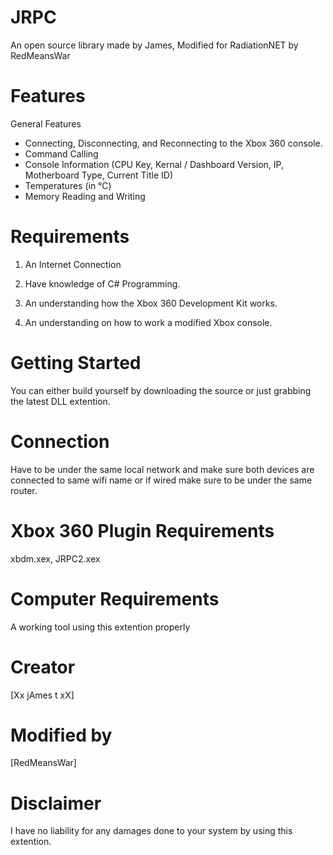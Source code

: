 # JRPC
An open source library made by James, Modified for RadiationNET by RedMeansWar

# Features
General Features
- Connecting, Disconnecting, and Reconnecting to the Xbox 360 console.
- Command Calling
- Console Information (CPU Key, Kernal / Dashboard Version, IP, Motherboard Type, Current Title ID)
- Temperatures (in °C)
- Memory Reading and Writing

# Requirements
1. An Internet Connection

2. Have knowledge of C# Programming.

3. An understanding how the Xbox 360 Development Kit works.

4. An understanding on how to work a modified Xbox console.

# Getting Started
You can either build yourself by downloading the source or just grabbing the latest DLL extention.

# Connection
Have to be under the same local network and make sure both devices are connected to same wifi name or if wired make sure to be under the same router.

# Xbox 360 Plugin Requirements
xbdm.xex, JRPC2.xex

# Computer Requirements
A working tool using this extention properly

# Creator
[Xx jAmes t xX]

# Modified by
[RedMeansWar]

# Disclaimer
I have no liability for any damages done to your system by using this extention.
